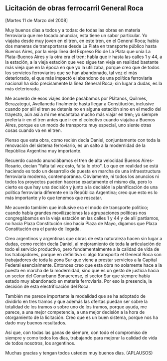 Licitación de obras ferrocarril General Roca
--------------------------------------------

[Martes 11 de Marzo del 2008]

Muy buenos días a todos y a todas: de todas las obras en materia
ferroviaria que me tocado anunciar, esta tiene un sabor particular. Yo
viajaba desde muy joven en el tren, en este tren, en el General Roca;
había dos maneras de transportarse desde La Plata en transporte público
hasta Buenos Aires, por la vieja línea del Expreso Río de La Plata que
unía La Plata-Buenos Aires y la otra era el tren; había que ir hasta las
calles 1 y 44, a la estación, a la vieja estación que veo sigue tan
vieja en realidad bastante más vieja que en la época en que yo la
utilizaba, porque creo que de todos los servicios ferroviarios que se
han abandonado, tal vez el más deteriorado, el que más impactó el
abandono de una política ferroviaria nacional ha sido precisamente la
línea General Roca; sin lugar a dudas, es la más deteriorada.

Me acuerdo de esos viajes donde pasábamos por Plátanos, Quilmes,
Berazategui, Avellaneda finalmente hasta llegar a Constitución,
inclusive cuando por allí el tren se detenía no en alguna estación sino
en el medio del trayecto, aún así a mí me encantaba mucho más viajar en
tren; yo siempre prefería ir en el tren antes que ir en el colectivo
cuando viajaba a Buenos Aires, porque es un modo de transporte muy
especial, uno siente otras cosas cuando va en el tren.

Pienso que esta obra, como recién decía Daniel, conjuntamente con toda
la renovación del sistema ferroviario, es un salto a la modernidad de la
República Argentina muy importante.

Recuerdo cuando anunciábamos el tren de alta velocidad Buenos
Aires-Rosario, decían "falta tal vez esto, falta lo otro". Lo que en
realidad se está haciendo es todo un desarrollo de puesta en marcha de
una infraestructura ferroviaria moderna, contemporánea. Obviamente, ni
todos los anuncios ni todos los proyectos pueden hacerse exactamente el
mismo día, pero lo cierto es que hay una decisión y junto a la decisión
la planificación de una política ferroviaria diferente en la República
Argentina; creo que esto es lo más importante y lo que tenemos que
rescatar.

Me acuerdo también que inclusive era el modo de transporte político;
cuando había grandes movilizaciones las agrupaciones políticas nos
congregábamos en la vieja estación en las calles 1 y 44 y de allí
partíamos, no hacia Plaza Constitución sino hacia Plaza de Mayo, digamos
que Plaza Constitución era el punto de llegada.

Creo argentinos y argentinas que obras de esta naturaleza hacen sin
lugar a dudas, como recién decía Daniel, al mejoramiento de toda la
articulación de todo el servicio productivo, pero fundamentalmente a la
calidad de vida de los trabajadores, porque en definitiva si algo
transporta el General Roca son trabajadores de toda la zona Sur que
viene a prestar servicios a la Capital Federal esencialmente. Entonces
creo que esta obra no solamente hace a la puesta en marcha de la
modernidad, sino que es un gesto de justicia hacia un sector del
Conurbano Bonaerense, el sector Sur que siempre había estado muy
abandonado en materia ferroviaria. Por eso la presencia, la decisión de
esta electrificación del Roca.

También me parece importante la modalidad que se ha adoptado de
dividirlo en tres tramos y que además las ofertas puedan ser sobre la
totalidad de los tramos o sobre uno de los tramos, porque ayuda, me
parece, a una mejor competencia, a una mejor decisión a la hora de
otorgamiento de la licitación. Creo que es un buen sistema, porque nos
ha dado muy buenos resultados.

Así que, con todas las ganas de siempre, con todo el compromiso de
siempre y como todos los días, trabajando para mejorar la calidad de
vida de todos nosotros, los argentinos.

Muchas gracias y tengan todos ustedes muy buenos días. (APLAUSOS)

 
